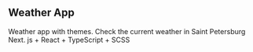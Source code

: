 ## Weather App

Weather app with themes. Check the current weather in Saint Petersburg
Next. js + React + TypeScript + SCSS
